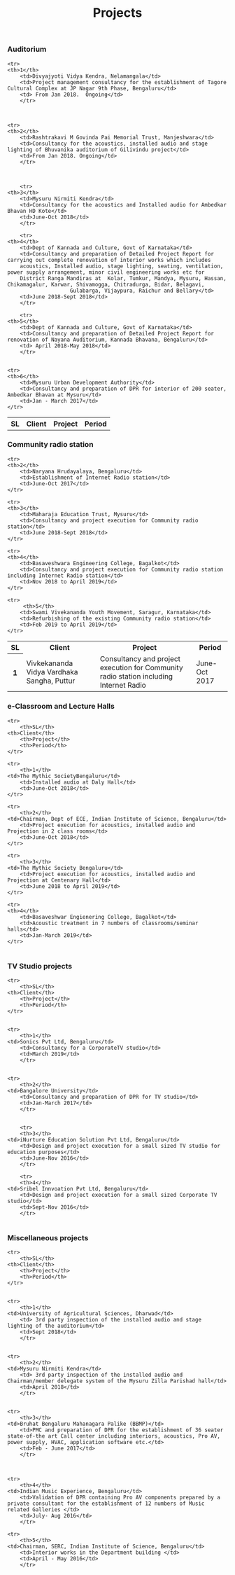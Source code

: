﻿---
layout: page
title: Projects
permalink: /Projects/
---

### Auditorium



<table>
    <tr>
	<th>SL</th>
        <th>Client</th>
        <th>Project</th>
        <th>Period</th>
    </tr>

 	<tr>
	<th>1</th>
        <td>Divyajyoti Vidya Kendra, Nelamangala</td>
        <td>Project management consultancy for the establishment of Tagore Cultural Complex at JP Nagar 9th Phase, Bengaluru</td>
        <td> From Jan 2018.  Ongoing</td>
    	</tr>



 	<tr>
	<th>2</th>
        <td>Rashtrakavi M Govinda Pai Memorial Trust, Manjeshwara</td>
        <td>Consultancy for the acoustics, installed audio and stage lighting of Bhuvanika auditorium of Gilivindu project</td>
        <td>From Jan 2018. Ongoing</td>
    	</tr>



    	<tr>
	<th>3</th>
        <td>Mysuru Nirmiti Kendra</td>
        <td>Consultancy for the acoustics and Installed audio for Ambedkar Bhavan HD Kote</td>
        <td>June-Oct 2018</td>
    	</tr>

    	<tr>
	<th>4</th>
        <td>Dept of Kannada and Culture, Govt of Karnataka</td>
        <td>Consultancy and preparation of Detailed Project Report for carrying out complete renovation of interior works which includes 
		acoustics, Installed audio, stage lighting, seating, ventilation, power supply arrangement, minor civil engineering works etc for 
		District Ranga Mandiras at  Kolar, Tumkur, Mandya, Mysuru, Hassan, Chikamagalur, Karwar, Shivamogga, Chitradurga, Bidar, Belagavi,
					    Gulabarga, Vijaypura, Raichur and Bellary</td>
        <td>June 2018-Sept 2018</td>
    	</tr>

    	<tr>
	<th>5</th>
        <td>Dept of Kannada and Culture, Govt of Karnataka</td>
        <td>Consultancy and preparation of Detailed Project Report for renovation of Nayana Auditorium, Kannada Bhavana, Bengaluru</td>
        <td> April 2018-May 2018</td>
    	</tr>


    <tr>
	<th>6</th>
        <td>Mysuru Urban Development Authority</td>
        <td>Consultancy and preparation of DPR for interior of 200 seater, Ambedkar Bhavan at Mysuru</td>
        <td>Jan - March 2017</td>
    </tr>
</table>


### Community radio station

<table>
    <tr>
        <th>SL</th>
	<th>Client</th>
        <th>Project</th>
        <th>Period</th>
    </tr>
    <tr>
        <th>1</th>
	<td>Vivkekananda Vidya Vardhaka Sangha, Puttur</td>
        <td>Consultancy and project execution for Community radio station including Internet Radio</td>
        <td>June-Oct 2017</td>
    </tr>

    <tr>
	<th>2</th>
        <td>Naryana Hrudayalaya, Bengaluru</td>
        <td>Establishment of Internet Radio station</td>
        <td>June-Oct 2017</td>
    </tr>

    <tr>
	<th>3</th>
        <td>Maharaja Education Trust, Mysuru</td>
        <td>Consultancy and project execution for Community radio station</td>
        <td>June 2018-Sept 2018</td>
    </tr>

    <tr>
	<th>4</th>
        <td>Basaveshwara Engineering College, Bagalkot</td>
        <td>Consultancy and project execution for Community radio station including Internet Radio station</td>
        <td>Nov 2018 to April 2019</td>
    </tr>

    <tr>
         <th>5</th>
        <td>Swami Vivekananda Youth Movement, Saragur, Karnataka</td>
        <td>Refurbishing of the existing Community radio station</td>
        <td>Feb 2019 to April 2019</td>
    </tr>

</table>

### e-Classroom and Lecture Halls
<table>

    <tr>
        <th>SL</th>
	<th>Client</th>
        <th>Project</th>
        <th>Period</th>
    </tr>

    <tr>
        <th>1</th>
	<td>The Mythic SocietyBengaluru</td>
        <td>Installed audio at Daly Hall</td>
        <td>June-Oct 2018</td>
    </tr>

    <tr>
        <th>2</th>
	<td>Chairman, Dept of ECE, Indian Institute of Science, Bengaluru</td>
        <td>Project execution for acoustics, installed audio and Projection in 2 class rooms</td>
        <td>June-Oct 2018</td>
    </tr>

    <tr>
        <th>3</th>
	<td>The Mythic Society Bengaluru</td>
        <td>Project execution for acoustics, installed audio and Projection at Centenary Hall</td>
        <td>June 2018 to April 2019</td>
    </tr>

    <tr>
	<th>4</th>
        <td>Basaveshwar Engienering College, Bagalkot</td>
        <td>Acoustic treatment in 7 numbers of classrooms/seminar halls</td>
        <td>Jan-March 2019</td>
    </tr>


</table>


### TV Studio projects
<table>

    <tr>
        <th>SL</th>
	<th>Client</th>
        <th>Project</th>
        <th>Period</th>
    </tr>


   	<tr>
        <th>1</th>
	<td>Sonics Pvt Ltd, Bengaluru</td>
        <td>Consultancy for a CorporateTV studio</td>
        <td>March 2019</td>
    	</tr> 


   	<tr>
        <th>2</th>
	<td>Bangalore University</td>
        <td>Consultancy and preparation of DPR for TV studio</td>
        <td>Jan-March 2017</td>
    	</tr>  


    	<tr>
        <th>3</th>
	<td>iNurture Education Solution Pvt Ltd, Bengaluru</td>
        <td>Design and project execution for a small sized TV studio for education purposes</td>
        <td>June-Nov 2016</td>
    	</tr>

    	<tr>
        <th>4</th>
	<td>Sribel Innvoation Pvt Ltd, Bengaluru</td>
        <td>Design and project execution for a small sized Corporate TV studio</td>
        <td>Sept-Nov 2016</td>
    	</tr>


</table>



### Miscellaneous projects
<table>
    
    <tr>
        <th>SL</th>
	<th>Client</th>
        <th>Project</th>
        <th>Period</th>
    </tr>


	<tr>
        <th>1</th>
	<td>University of Agricultural Sciences, Dharwad</td>
        <td> 3rd party inspection of the installed audio and stage lighting of the auditorium</td>
        <td>Sept 2018</td>
        </tr>


	<tr>
        <th>2</th>
	<td>Mysuru Nirmiti Kendra</td>
        <td> 3rd party inspection of the installed audio and Chairman/member delegate system of the Mysuru Zilla Parishad hall</td>
        <td>April 2018</td>
        </tr>	


	<tr>
        <th>3</th>
	<td>Bruhat Bengaluru Mahanagara Palike (BBMP)</td>
        <td>PMC and preparation of DPR for the establishment of 36 seater state-of-the art Call center including interiors, acoustics, Pro AV, power supply, HVAC, application software etc.</td>
        <td>Feb - June 2017</td>
        </tr>



	<tr>
        <th>4</th>
	<td>Indian Music Experience, Bengaluru</td>
        <td>Validation of DPR containing Pro AV components prepared by a private consultant for the establishment of 12 numbers of Music related Galleries </td>
        <td>July- Aug 2016</td>
        </tr>

	<tr>
        <th>5</th>
	<td>Chairman, SERC, Indian Institute of Science, Bengaluru</td>
        <td>Interior works in the Department building </td>
        <td>April - May 2016</td>
        </tr>

</table>